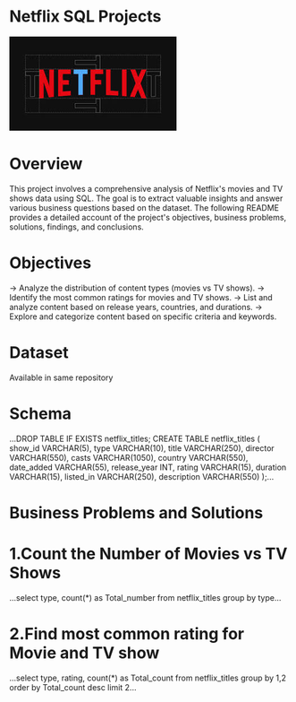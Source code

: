 # Netflix SQL Projects

![NetFlix logo](https://github.com/Deepak-Byte/SQL_Projects/blob/main/Netflix_logo.jpeg)

# Overview
This project involves a comprehensive analysis of Netflix's movies and TV shows data using SQL. The goal is to extract valuable insights and answer various business questions based on the dataset. The following README provides a detailed account of the project's objectives, business problems, solutions, findings, and conclusions.

# Objectives
-> Analyze the distribution of content types (movies vs TV shows).
-> Identify the most common ratings for movies and TV shows.
-> List and analyze content based on release years, countries, and durations.
-> Explore and categorize content based on specific criteria and keywords.

# Dataset
Available in same repository

# Schema
...DROP TABLE IF EXISTS netflix_titles;
CREATE TABLE netflix_titles
(
    show_id      VARCHAR(5),
    type         VARCHAR(10),
    title        VARCHAR(250),
    director     VARCHAR(550),
    casts        VARCHAR(1050),
    country      VARCHAR(550),
    date_added   VARCHAR(55),
    release_year INT,
    rating       VARCHAR(15),
    duration     VARCHAR(15),
    listed_in    VARCHAR(250),
    description  VARCHAR(550)
);...

# Business Problems and Solutions

# 1.Count the Number of Movies vs TV Shows
...select type, count(*) as Total_number from netflix_titles group by type...

# 2.Find most common rating for Movie and TV show
...select type, rating, count(*) as Total_count from netflix_titles group by 1,2  order by Total_count desc limit 2...









